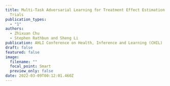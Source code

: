 ```yaml
---
title: Multi-Task Adversarial Learning for Treatment Effect Estimation in Basket
  Trials
publication_types:
  - "1"
authors:
  - Zhixuan Chu
  - Stephen Rathbun and Sheng Li
publication: AHLI Conference on Health, Inference and Learning (CHIL)
draft: false
featured: false
image:
  filename: ""
  focal_point: Smart
  preview_only: false
date: 2022-03-09T00:12:01.460Z
---
```

